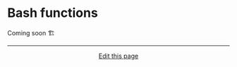 # Bash functions

Coming soon 🏗

<hr>
<div style="text-align:center">
	<a class="edit-link" href="https://github.com/wcarhart/docs/blob/master/docs/konphig/bash_functions.md" target="_blank"><i class="fas fa-edit"></i> Edit this page</a>
</div>